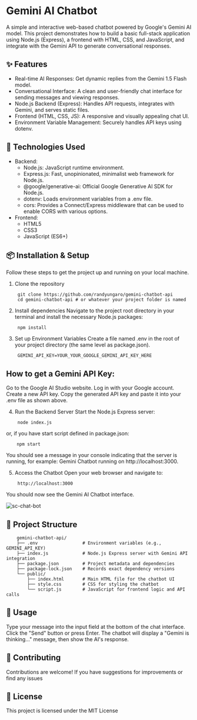# Gemini AI Chatbot
A simple and interactive web-based chatbot powered by Google's Gemini AI model. 
This project demonstrates how to build a basic full-stack application using Node.js (Express), 
a frontend with HTML, CSS, and JavaScript, and integrate with the Gemini API to generate conversational responses.

## ✨ Features
- Real-time AI Responses: Get dynamic replies from the Gemini 1.5 Flash model.
- Conversational Interface: A clean and user-friendly chat interface for sending messages and viewing responses.
- Node.js Backend (Express): Handles API requests, integrates with Gemini, and serves static files.
- Frontend (HTML, CSS, JS): A responsive and visually appealing chat UI.
- Environment Variable Management: Securely handles API keys using dotenv.

## 🚀 Technologies Used
- Backend:
    - Node.js: JavaScript runtime environment.
    - Express.js: Fast, unopinionated, minimalist web framework for Node.js.
    - @google/generative-ai: Official Google Generative AI SDK for Node.js.
    - dotenv: Loads environment variables from a .env file.
    - cors: Provides a Connect/Express middleware that can be used to enable CORS with various options.
- Frontend:
    - HTML5
    - CSS3
    - JavaScript (ES6+)

## 📦 Installation & Setup
Follow these steps to get the project up and running on your local machine.

1. Clone the repository
   
        
    
        git clone https://github.com/randyungaro/gemini-chatbot-api
        cd gemini-chatbot-api # or whatever your project folder is named
   
2. Install dependencies
Navigate to the project root directory in your terminal and install the necessary Node.js packages:

    

        npm install
   
3. Set up Environment Variables
Create a file named .env in the root of your project directory (the same level as package.json).

        GEMINI_API_KEY=YOUR_YOUR_GOOGLE_GEMINI_API_KEY_HERE
   
## How to get a Gemini API Key:

Go to the Google AI Studio website.
Log in with your Google account.
Create a new API key.
Copy the generated API key and paste it into your .env file as shown above.

4. Run the Backend Server
Start the Node.js Express server:

    

        node index.js
   
or, if you have start script defined in package.json:

    

        npm start
You should see a message in your console indicating that the server is running, for example: Gemini Chatbot running on http://localhost:3000.

5. Access the Chatbot
Open your web browser and navigate to:

        http://localhost:3000
You should now see the Gemini AI Chatbot interface.

![sc-chat-bot](https://github.com/user-attachments/assets/8f9e765b-bc78-4457-8682-c39e2b6e7baa)



## 📁 Project Structure

        gemini-chatbot-api/
        ├── .env                 # Environment variables (e.g., GEMINI_API_KEY)
        ├── index.js             # Node.js Express server with Gemini API integration
        ├── package.json         # Project metadata and dependencies
        ├── package-lock.json    # Records exact dependency versions
        └── public/
            ├── index.html       # Main HTML file for the chatbot UI
            ├── style.css        # CSS for styling the chatbot
            └── script.js        # JavaScript for frontend logic and API calls
    
## 📝 Usage
Type your message into the input field at the bottom of the chat interface.
Click the "Send" button or press Enter.
The chatbot will display a "Gemini is thinking..." message, then show the AI's response.
## 🤝 Contributing
Contributions are welcome! If you have suggestions for improvements or find any issues

## 📄 License
This project is licensed under the MIT License

